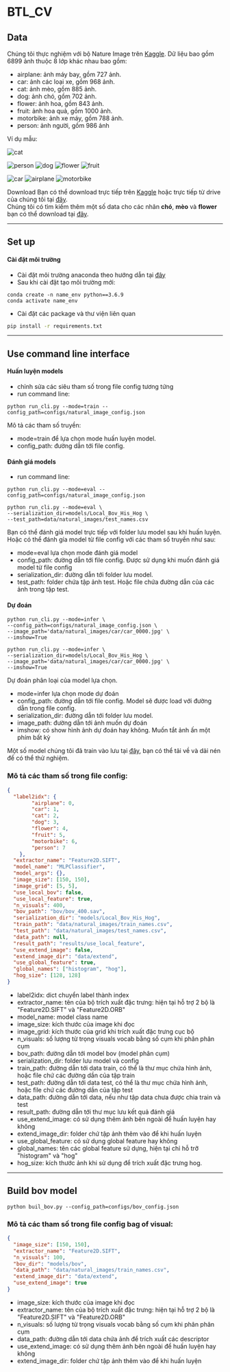 # BTL_CV

## Data
Chúng tôi thực nghiệm với bộ Nature Image trên [Kaggle](https://www.kaggle.com/prasunroy/natural-images?fbclid=IwAR1nbvxfAfyQqbqTlfvr02IIGZFnrVI0oEufuL5hX0enqXrqe7HR1dFmMwA). Dữ liệu bao gồm 6899 ảnh thuộc 8 lớp khác nhau bao gồm:
- airplane: ảnh máy bay, gồm 727 ảnh.
- car: ảnh các loại xe, gồm 968 ảnh.
- cat: ảnh mèo, gồm 885 ảnh.
- dog: ảnh chó, gồm 702 ảnh.
- flower: ảnh hoa, gồm 843 ảnh.
- fruit: ảnh hoa quả, gồm 1000 ảnh.
- motorbike: ảnh xe máy, gồm 788 ảnh.
- person: ảnh người, gồm 986 ảnh

Ví dụ mẫu:

![cat](docs/img/cat_0027.jpg)

![person](docs/img/person_0106.jpg)
![dog](docs/img/dog_0051.jpg)
![flower](docs/img/flower_0006.jpg)
![fruit](docs/img/fruit_0004.jpg)

![car](docs/img/car_0022.jpg)
![airplane](docs/img/airplane_0000.jpg)
![motorbike](docs/img/motorbike_0000.jpg)


Download
Bạn có thể download trực tiếp trên [Kaggle](https://www.kaggle.com/prasunroy/natural-images?fbclid=IwAR1nbvxfAfyQqbqTlfvr02IIGZFnrVI0oEufuL5hX0enqXrqe7HR1dFmMwA) hoặc trực tiếp từ drive của chúng tôi tại [đây](https://drive.google.com/file/d/1iYSubDwyk6TFvmguWAUoalBbtVrzPh3w/view?usp=sharing).
<br> Chúng tôi có tìm kiếm thêm một số data cho các nhãn **chó**, **mèo** và **flower** bạn có thể download tại [đây](https://drive.google.com/file/d/1Gr-YTiopFQ2gXntHptjpz5rabhI4sZn6/view?usp=sharing).

---

## Set up
#### Cài đặt môi trường
- Cài đặt môi trường anaconda theo hướng dẫn tại [đây](https://docs.anaconda.com/anaconda/install/)
- Sau khi cài đặt tạo môi trường mới:
```
conda create -n name_env python==3.6.9
conda activate name_env
```
- Cài đặt các package và thư viện liên quan
```bash
pip install -r requirements.txt
```

---
## Use command line interface
#### Huấn luyện models
- chỉnh sửa các siêu tham số trong file config tương tứng
- run command line:
```
python run_cli.py --mode=train --config_path=configs/natural_image_config.json
```
Mô tả các tham số truyền:
- mode=train để lựa chọn mode huấn luyện model.
- config_path: đường dẫn tới file config.

#### Đánh giá models
- run command line:
```
python run_cli.py --mode=eval --config_path=configs/natural_image_config.json
```
```
python run_cli.py --mode=eval \ 
--serialization_dir=models/Local_Bov_His_Hog \
--test_path=data/natural_images/test_names.csv
```
Bạn có thể đánh giá model trực tiếp với folder lưu model sau khi huấn luyện. Hoặc có thể 
đánh gía model từ file config với các tham số truyền như sau:
- mode=eval lựa chọn mode đánh giá model
- config_path: đường dẫn tới file config. Được sử dụng khi muốn đánh giá model từ file config
- serialization_dir: đường dẫn tới folder lưu model.
- test_path: folder chứa tập ảnh test. Hoặc file chứa đường dẫn của các ảnh trong tập test.

#### Dự đoán
```
python run_cli.py --mode=infer \
--config_path=configs/natural_image_config.json \
--image_path='data/natural_images/car/car_0000.jpg' \
--imshow=True
```

```
python run_cli.py --mode=infer \
--serialization_dir=models/Local_Bov_His_Hog \
--image_path='data/natural_images/car/car_0000.jpg' \
--imshow=True
```
Dự đoán phân loại của model lựa chọn.
- mode=infer lựa chọn mode dự đoán
- config_path: đường dẫn tới file config. Model sẽ được load với đường dẫn trong file config.
- serialization_dir: đường dẫn tới folder lưu model.
- image_path: đường dẫn tới ảnh muốn dự đoán
- imshow: có show hình ảnh dự đoán hay không. Muốn tắt ảnh ấn một phím bất kỳ

Một số model chúng tôi đã train vào lưu tại [đây](https://drive.google.com/drive/folders/1FgQ7-yMI-T3yqjtZ8d9eTAjzFbwK1gil?usp=sharing), bạn có thể tải về và dải nén để có thể thử nghiệm.

### Mô tả các tham số trong file config:
```json
{
  "label2idx": {
        "airplane": 0,
        "car": 1,
        "cat": 2,
        "dog": 3,
        "flower": 4,
        "fruit": 5,
        "motorbike": 6,
        "person": 7
    },
  "extractor_name": "Feature2D.SIFT",
  "model_name": "MLPClassifier",
  "model_args": {},
  "image_size": [150, 150],
  "image_grid": [5, 5],
  "use_local_bov": false,
  "use_local_feature": true,
  "n_visuals": 400,
  "bov_path": "bov/bov_400.sav",
  "serialization_dir": "models/Local_Bov_His_Hog",
  "train_path": "data/natural_images/train_names.csv",
  "test_path": "data/natural_images/test_names.csv",
  "data_path": null,
  "result_path": "results/use_local_feature",
  "use_extend_image": false,
  "extend_image_dir": "data/extend",
  "use_global_feature": true,
  "global_names": ["histogram", "hog"],
  "hog_size": [128, 128]
}
```
- label2idx: dict chuyển label thành index
- extractor_name: tên của bộ trích xuất đặc trưng: hiện tại hỗ trợ 2 bộ là "Feature2D.SIFT" và "Feature2D.ORB"
- model_name: model class name
- image_size: kích thước của image khi đọc
- image_grid: kích thước của grid khi trích xuất đặc trưng cục bộ
- n_visuals: số lượng từ trọng visuals vocab bằng số cụm khi phân phân cụm
- bov_path: đường dẫn tới model bov (model phân cụm)
- serialization_dir: folder lưu model và config
- train_path: đường dẫn tới data train, có thể là thư mục chứa hình ảnh, hoặc file chứ các đường dần của tập train
- test_path: đường dẫn tới data test, có thể là thư mục chứa hình ảnh, hoặc file chứ các đường dần của tập test
- data_path: đường dẫn tới data, nếu như tập data chưa được chia train và test
- result_path: đường dẫn tới thư mục lưu kết quả đánh giá
- use_extend_image: có sử dụng thêm ảnh bên ngoài để huấn luyện hay không
- extend_image_dir: folder chứ tập ảnh thêm vào để khi huấn luyện
- use_global_feature: có sử dụng global feature hay không
- global_names: tên các global feature sử dựng, hiện tại chỉ hỗ trỡ "histogram" và "hog"
- hog_size: kích thước ảnh khi sử dụng để trích xuất đặc trưng hog.

---

## Build bov model
```commandline
python buil_bov.py --config_path=configs/bov_config.json
```
### Mô tả các tham số trong file config bag of visual:
```json
{
  "image_size": [150, 150],
  "extractor_name": "Feature2D.SIFT",
  "n_visuals": 100,
  "bov_dir": "models/bov",
  "data_path": "data/natural_images/train_names.csv",
  "extend_image_dir": "data/extend",
  "use_extend_image": true
}
```
- image_size: kích thước của image khi đọc
- extractor_name: tên của bộ trích xuất đặc trưng: hiện tại hỗ trợ 2 bộ là "Feature2D.SIFT" và "Feature2D.ORB"
- n_visuals: số lượng từ trọng visuals vocab bằng số cụm khi phân phân cụm
- data_path: đường dẫn tới data chứa ảnh để trích xuất các descriptor
- use_extend_image: có sử dụng thêm ảnh bên ngoài để huấn luyện hay không
- extend_image_dir: folder chứ tập ảnh thêm vào để khi huấn luyện
